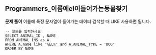 ## Programmers_이름에el이들어가는동물찾기

__문제 풀이__
이름에 특정 문자열이 들어가는 데이터 검색할 때 LIKE 사용하면 됩니다.

```mysql
-- 코드를 입력하세요
SELECT ANIMAL_ID , NAME
FROM ANIMAL_INS as A
WHERE A.name like '%EL%' and A.ANIMAL_TYPE = 'DOG'
ORDER BY NAME
```


